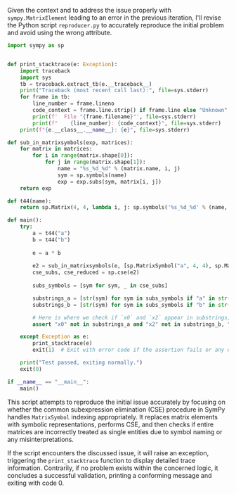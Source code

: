 Given the context and to address the issue properly with `sympy.MatrixElement` leading to an error in the previous iteration, I'll revise the Python script `reproducer.py` to accurately reproduce the initial problem and avoid using the wrong attribute.

```python
import sympy as sp


def print_stacktrace(e: Exception):
    import traceback
    import sys
    tb = traceback.extract_tb(e.__traceback__)
    print("Traceback (most recent call last):", file=sys.stderr)
    for frame in tb:
        line_number = frame.lineno
        code_context = frame.line.strip() if frame.line else "Unknown"
        print(f'  File "{frame.filename}"', file=sys.stderr)
        print(f"    {line_number}: {code_context}", file=sys.stderr)
    print(f"{e.__class__.__name__}: {e}", file=sys.stderr)

def sub_in_matrixsymbols(exp, matrices):
    for matrix in matrices:
        for i in range(matrix.shape[0]):
            for j in range(matrix.shape[1]):
                name = "%s_%d_%d" % (matrix.name, i, j)
                sym = sp.symbols(name)
                exp = exp.subs(sym, matrix[i, j])
    return exp

def t44(name):
    return sp.Matrix(4, 4, lambda i, j: sp.symbols('%s_%d_%d' % (name, i, j)))

def main():
    try:
        a = t44("a")
        b = t44("b")
    
        e = a * b
    
        e2 = sub_in_matrixsymbols(e, [sp.MatrixSymbol("a", 4, 4), sp.MatrixSymbol("b", 4, 4)])
        cse_subs, cse_reduced = sp.cse(e2)
    
        subs_symbols = [sym for sym, _ in cse_subs]

        substrings_a = [str(sym) for sym in subs_symbols if "a" in str(sym)]
        substrings_b = [str(sym) for sym in subs_symbols if "b" in str(sym)]

        # Here is where we check if `x0` and `x2` appear in substrings, indicating they are treated as entire matrices
        assert "x0" not in substrings_a and "x2" not in substrings_b, "Failed: x0 or x2 are treated incorrectly as entire matrices."

    except Exception as e:
        print_stacktrace(e)
        exit(1)  # Exit with error code if the assertion fails or any other exception occurs

    print("Test passed, exiting normally.")
    exit(0)

if __name__ == "__main__":
    main()
```
This script attempts to reproduce the initial issue accurately by focusing on whether the common subexpression elimination (CSE) procedure in SymPy handles `MatrixSymbol` indexing appropriately. It replaces matrix elements with symbolic representations, performs CSE, and then checks if entire matrices are incorrectly treated as single entities due to symbol naming or any misinterpretations.

If the script encounters the discussed issue, it will raise an exception, triggering the `print_stacktrace` function to display detailed trace information. Contrarily, if no problem exists within the concerned logic, it concludes a successful validation, printing a conforming message and exiting with code 0.